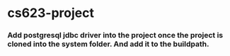 # cs623-project

### Add postgresql jdbc driver into the project once the project is cloned into the system folder. And add it to the buildpath.
